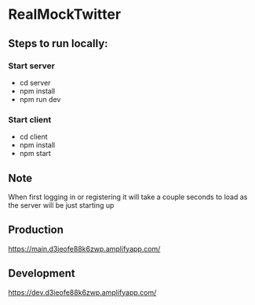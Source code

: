 # RealMockTwitter

## Steps to run locally:

### Start server

- cd server
- npm install
- npm run dev

### Start client

- cd client
- npm install
- npm start

## Note

When first logging in or registering it will take a couple seconds to load as the server will be just starting up

## Production

https://main.d3ieofe88k6zwp.amplifyapp.com/

## Development

https://dev.d3ieofe88k6zwp.amplifyapp.com/
